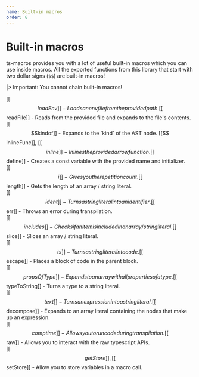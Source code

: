 ```yaml
---
name: Built-in macros
order: 8
---
```


# Built-in macros

ts-macros provides you with a lot of useful built-in macros which you can use inside macros. All the exported functions from this library that start with two dollar signs (`$$`) are built-in macros!

|> Important: You cannot chain built-in macros!

[[$$loadEnv]] - Loads an env file from the provided path.     
[[$$readFile]] - Reads from the provided file and expands to the file's contents.     
[[$$kindof]] - Expands to the `kind` of the AST node.     
[[$$inlineFunc]], [[$$inline]] - Inlines the provided arrow function.     
[[$$define]] - Creates a const variable with the provided name and initializer.     
[[$$i]] - Gives you the repetition count.     
[[$$length]] - Gets the length of an array / string literal.     
[[$$ident]] - Turns a string literal into an identifier.      
[[$$err]] - Throws an error during transpilation.     
[[$$includes]] - Checks if an item is included in an array / string literal.     
[[$$slice]] - Slices an array / string literal.     
[[$$ts]] - Turns a string literal into code.     
[[$$escape]] - Places a block of code in the parent block.     
[[$$propsOfType]] - Expands to an array with all properties of a type.     
[[$$typeToString]] - Turns a type to a string literal.     
[[$$text]] - Turns an expression into a string literal.     
[[$$decompose]] - Expands to an array literal containing the nodes that make up an expression.      
[[$$comptime]] - Allows you to run code during transpilation.     
[[$$raw]] - Allows you to interact with the raw typescript APIs.    
[[$$getStore]], [[$$setStore]] - Allow you to store variables in a macro call.